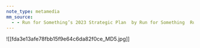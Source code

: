 ```yaml
---
note_type: metamedia
mm_source:
  - - Run for Something’s 2023 Strategic Plan  by Run for Something  Run for Something  Medium.md
---
```


![[fda3e13afe78fbb15f9e64c6da82f0ce_MD5.jpg]]


